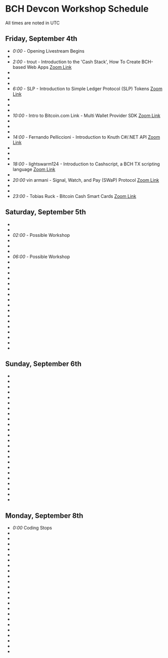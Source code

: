 # BCH Devcon Workshop Schedule

All times are noted in UTC

## Friday, September 4th

* _0:00_ - Opening Livestream Begins
*
* _2:00_ - trout - Introduction to the 'Cash Stack', How To Create BCH-based Web Apps [Zoom Link](https://us02web.zoom.us/j/89285042358)
* 
*
*
* _6:00_ - SLP - Introduction to Simple Ledger Protocol (SLP) Tokens [Zoom Link](https://us02web.zoom.us/j/82119495757)
* 
*
*
* _10:00_ - Intro to Bitcoin.com Link - Multi Wallet Provider SDK [Zoom Link](https://us02web.zoom.us/j/81559306508)
* 
*
*
* _14:00_ - Fernando Pelliccioni - Introduction to Knuth C#/.NET API [Zoom Link](https://us02web.zoom.us/j/82151123495)
* 
*
*
* _18:00_ - lightswarm124 - Introduction to Cashscript, a BCH TX scripting language [Zoom Link](https://us02web.zoom.us/j/82133563825)
* 
* _20:00_ vin armani - Signal, Watch, and Pay (SWaP) Protocol [Zoom Link](https://us02web.zoom.us/j/86327717231)
*
* 
* _23:00_ - Tobias Ruck - Bitcoin Cash Smart Cards [Zoom Link](https://us02web.zoom.us/j/82372380477)

## Saturday, September 5th

*
*
* _02:00_ - Possible Workshop
*
*
*
* _06:00_ - Possible Workshop
* 
*
*
*
*
* 
*
*
*
*
*
*
*
*
*
*
*

## Sunday, September 6th

*
*
*
*
*
*
*
*
*
*
*
*
*
*
*
*
*
*
*
*
*
*
*
*

## Monday, September 8th

* _0:00_ Coding Stops
*
*
*
*
*
*
*
*
*
*
*
*
*
*
*
*
*
*
*
*
*
*
*
